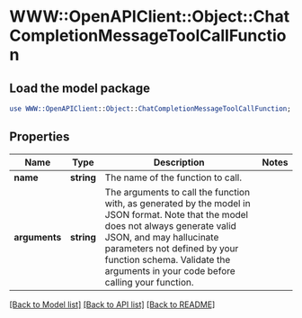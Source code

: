 # WWW::OpenAPIClient::Object::ChatCompletionMessageToolCallFunction

## Load the model package
```perl
use WWW::OpenAPIClient::Object::ChatCompletionMessageToolCallFunction;
```

## Properties
Name | Type | Description | Notes
------------ | ------------- | ------------- | -------------
**name** | **string** | The name of the function to call. | 
**arguments** | **string** | The arguments to call the function with, as generated by the model in JSON format. Note that the model does not always generate valid JSON, and may hallucinate parameters not defined by your function schema. Validate the arguments in your code before calling your function. | 

[[Back to Model list]](../README.md#documentation-for-models) [[Back to API list]](../README.md#documentation-for-api-endpoints) [[Back to README]](../README.md)


